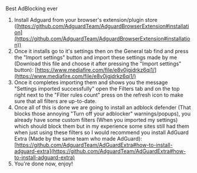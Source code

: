 Best AdBlocking ever

1.  Install Adguard from your browser's extension/plugin store ([https://github.com/AdguardTeam/AdguardBrowserExtension#installation](https://github.com/AdguardTeam/AdguardBrowserExtension#installation))
2.  Once it installs go to it's settings then on the General tab find and press the "Import settings" button and import these settings made by me (Download this file and choose it after pressing the "Import settings" button): [https://www.mediafire.com/file/e8v0jgjdrkz6qi1/](https://www.mediafire.com/file/e8v0jgjdrkz6qi1/)
3.  Once it completes importing them and shows you the message "Settings imported successfully" open the Filters tab and on the top right next to the "Filter rules count" press on the refresh icon to make sure that all filters are up-to-date.
4.  Once all of this is done we are going to install an adblock defender (That blocks those annoying "Turn off your adblocker" warnings/popups), you already have some custom filters (When you imported my settings) which should block them but in my experience some sites still had them when just using these filters so I would recommend you install AdGuard Extra (Made by the same team who made AdGuard): [https://github.com/AdguardTeam/AdGuardExtra#how-to-install-adguard-extra](https://github.com/AdguardTeam/AdGuardExtra#how-to-install-adguard-extra)
5.  You're done now, enjoy!